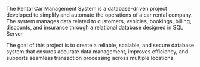 The Rental Car Management System is a database-driven project developed to simplify and automate the operations of a car rental company. The system manages data related to customers, vehicles, bookings, billing, discounts, and insurance through a relational database designed in SQL Server.

The goal of this project is to create a reliable, scalable, and secure database system that ensures accurate data management, improves efficiency, and supports seamless transaction processing across multiple locations.

